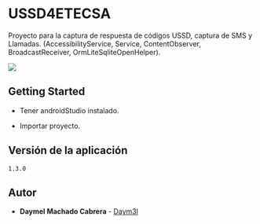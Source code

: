 # USSD4ETECSA
Proyecto para la captura de respuesta de códigos USSD, captura de SMS y Llamadas. (AccessibilityService, Service, ContentObserver, BroadcastReceiver, OrmLiteSqliteOpenHelper).

![](https://github.com/Daym3l/USSD4ETECSA/blob/master/sample_img/sample.png)

## Getting Started

* Tener androidStudio instalado.

* Importar proyecto.

## Versión de la aplicación
```1.3.0```

## Autor

* **Daymel Machado Cabrera** - [Daym3l](https://github.com/Daym3l)

